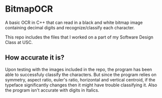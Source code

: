 BitmapOCR
=========

A basic OCR in C++ that can read in a black and white bitmap image containing decimal digits and recognize/classify each character. 

This repo includes the files that I worked on a part of my Software Design Class at USC. 

## How accurate it is?
Upon testing with the images included in the repo, the program has been able to successfuly classify the characters. But since the program relies on symmetry, aspect ratio, euler's ratio, horizontal and vertical centroid, if the typeface significantly changes then it might have trouble classifying it. Also the program isn't accurate with digits in Italics.
